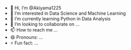 - 👋 Hi, I’m @Akiyama1225
- 👀 I’m interested in Data Science and Machine Learning
- 🌱 I’m currently learning Python in Data Analysis
- 💞️ I’m looking to collaborate on ...
- 📫 How to reach me ...
- 😄 Pronouns: ...
- ⚡ Fun fact: ...

<!---
Akiyama1225/Akiyama1225 is a ✨ special ✨ repository because its `README.md` (this file) appears on your GitHub profile.
You can click the Preview link to take a look at your changes.
--->
